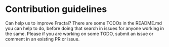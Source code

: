 # Contribution guidelines

Can help us to improve Fractal? There are some TODOs in the README.md you can help to do, before doing that search in issues for anyone working in the same. Please if you are working on some TODO, submit an issue or comment in an existing PR or issue.
